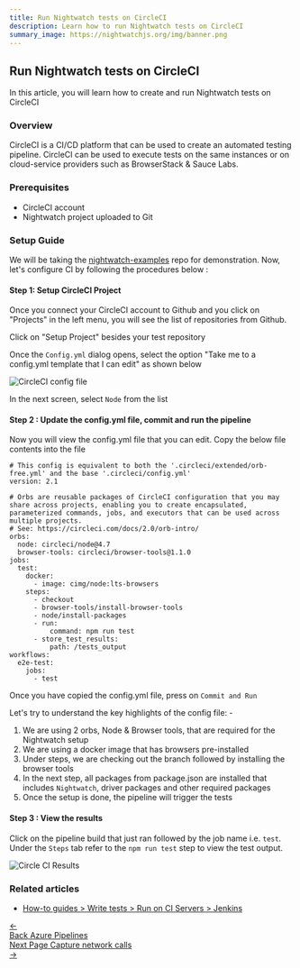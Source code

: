 ```yaml
---
title: Run Nightwatch tests on CircleCI
description: Learn how to run Nightwatch tests on CircleCI
summary_image: https://nightwatchjs.org/img/banner.png
---
```


<div class="page-header"><h2>Run Nightwatch tests on CircleCI</h2></div>

In this article, you will learn how to create and run Nightwatch tests on CircleCI

### Overview

CircleCI is a CI/CD platform that can be used to create an automated testing pipeline. CircleCI can be used to execute tests on the same instances or on cloud-service providers such as BrowserStack & Sauce Labs.

### Prerequisites
- CircleCI account
- Nightwatch project uploaded to Git


### Setup Guide
We will be taking the [nightwatch-examples](https://github.com/nightwatchjs/nightwatch-examples) repo for demonstration. Now, let's configure CI by following the procedures below :


#### Step 1:  Setup CircleCI Project

Once you connect your CircleCI account to Github and you click on "Projects" in the left menu, you will see the list of repositories from Github.

Click on "Setup Project" besides your test repository

Once the `Config.yml` dialog opens, select the option "Take me to a config.yml template that I can edit" as shown below

![CircleCI config file](https://user-images.githubusercontent.com/1677755/189828701-e0aff507-c61f-4e58-ad28-efdc99dea61f.png)


In the next screen, select `Node` from the list

#### Step 2 : Update the config.yml file, commit and run the pipeline
Now you will view the config.yml file that you can edit. Copy the below file contents into the file

<pre><code class="yml"># This config is equivalent to both the '.circleci/extended/orb-free.yml' and the base '.circleci/config.yml'
version: 2.1

# Orbs are reusable packages of CircleCI configuration that you may share across projects, enabling you to create encapsulated, parameterized commands, jobs, and executors that can be used across multiple projects.
# See: https://circleci.com/docs/2.0/orb-intro/
orbs:
  node: circleci/node@4.7
  browser-tools: circleci/browser-tools@1.1.0
jobs:
  test:
    docker:
      - image: cimg/node:lts-browsers
    steps:
      - checkout
      - browser-tools/install-browser-tools
      - node/install-packages
      - run:
          command: npm run test
      - store_test_results:
          path: /tests_output
workflows:
  e2e-test:
    jobs:
      - test
</code></pre>

Once you have copied the config.yml file, press on `Commit and Run`

Let's try to understand the key highlights of the config file: -
1. We are using 2 orbs, Node & Browser tools, that are required for the Nightwatch setup
2. We are using a docker image that has browsers pre-installed
3. Under steps, we are checking out the branch followed by installing the browser tools 
4. In the next step, all packages from package.json are installed that includes `Nightwatch`, driver packages and other required packages
5. Once the setup is done, the pipeline will trigger the tests

#### Step 3 : View the results

Click on the pipeline build that just ran followed by the job name i.e. `test`. Under the `Steps` tab refer to the `npm run test` step to view the test output.

![Circle CI Results](https://user-images.githubusercontent.com/1677755/189831161-c08ee3e0-e1ce-4e92-90be-92c1ab61e02b.png)


### Related articles
- [How-to guides > Write tests > Run on CI Servers > Jenkins ](/guide/ci-integrations/run-nightwatch-on-jenkins.html)

<div class="doc-pagination pt-40">
  <div class="previous">
    <a href="https://nightwatchjs.org/guide/ci-integrations/run-nightwatch-on-azure-pipelines.html">
      <span>←</span>
        <div class="d-flex flex-column">
          <span class="smallT">Back</span>
          <span class="bigT">Azure Pipelines</span>
        </div>
    </a>
  </div>
  <div class="next">
    <a href="https://nightwatchjs.org/guide/network-requests/capture-network-calls.html">
        <div class="d-flex flex-column">
          <span class="smallT">Next Page</span>
          <span class="bigT">Capture network calls</span>
        </div>
        <span>→</span>
    </a>
  </div>
</div>
